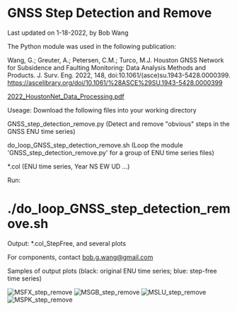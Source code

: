 # GNSS Step Detection and Remove

Last updated on 1-18-2022, by Bob Wang

The Python module was used in the following publication:

Wang, G.; Greuter, A.; Petersen, C.M.; Turco, M.J. Houston GNSS Network for Subsidence and Faulting Monitoring: Data Analysis Methods and Products. J. Surv. Eng. 2022, 148, doi:10.1061/(asce)su.1943-5428.0000399. https://ascelibrary.org/doi/10.1061/%28ASCE%29SU.1943-5428.0000399

[2022_HoustonNet_Data_Processing.pdf](https://github.com/bob-Github-2020/GNSS_Step_Detect_Remove/files/9993924/2022_HoustonNet_Data_Processing.pdf)


Useage: Download the following files into your working directory

GNSS_step_detection_remove.py (Detect and remove "obvious" steps in the GNSS ENU time series)

do_loop_GNSS_step_detection_remove.sh  (Loop the module 'GNSS_step_detection_remove.py' for a group of ENU time series files)

*.col (ENU time series, Year  NS  EW  UD ...)

Run: 
  
# ./do_loop_GNSS_step_detection_remove.sh


Output: *.col_StepFree, and several plots

For components, contact bob.g.wang@gmail.com

Samples of output plots (black: original ENU time series; blue: step-free time series)

![MSFX_step_remove](https://user-images.githubusercontent.com/65426380/149859503-7d11dacb-28d5-45ca-b2b7-79b2b5f88f88.png)
![MSGB_step_remove](https://user-images.githubusercontent.com/65426380/149859532-2d993dea-ae39-4b16-bc61-d9f8911e579a.png)
![MSLU_step_remove](https://user-images.githubusercontent.com/65426380/149859575-e21cf7ea-e43d-41ae-9217-9437d1057755.png)
![MSPK_step_remove](https://user-images.githubusercontent.com/65426380/149859622-c4047600-8f6c-4658-b7ee-0095b33c166a.png)
